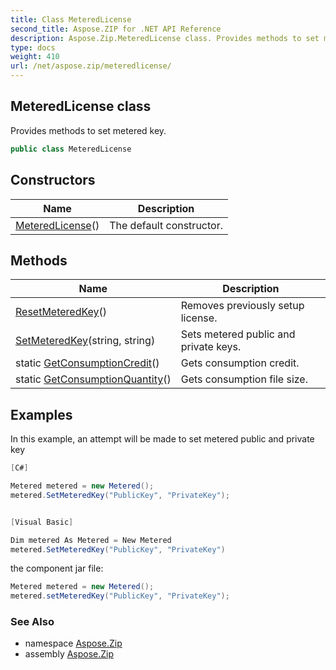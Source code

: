 ```yaml
---
title: Class MeteredLicense
second_title: Aspose.ZIP for .NET API Reference
description: Aspose.Zip.MeteredLicense class. Provides methods to set metered key
type: docs
weight: 410
url: /net/aspose.zip/meteredlicense/
---
```

## MeteredLicense class

Provides methods to set metered key.

```csharp
public class MeteredLicense
```

## Constructors

| Name | Description |
| --- | --- |
| [MeteredLicense](meteredlicense/)() | The default constructor. |

## Methods

| Name | Description |
| --- | --- |
| [ResetMeteredKey](../../aspose.zip/meteredlicense/resetmeteredkey/)() | Removes previously setup license. |
| [SetMeteredKey](../../aspose.zip/meteredlicense/setmeteredkey/)(string, string) | Sets metered public and private keys. |
| static [GetConsumptionCredit](../../aspose.zip/meteredlicense/getconsumptioncredit/)() | Gets consumption credit. |
| static [GetConsumptionQuantity](../../aspose.zip/meteredlicense/getconsumptionquantity/)() | Gets consumption file size. |

## Examples

In this example, an attempt will be made to set metered public and private key

```csharp
[C#]

Metered metered = new Metered();
metered.SetMeteredKey("PublicKey", "PrivateKey");


[Visual Basic]

Dim metered As Metered = New Metered
metered.SetMeteredKey("PublicKey", "PrivateKey")
```

the component jar file:

```csharp
Metered metered = new Metered();
metered.setMeteredKey("PublicKey", "PrivateKey");
```

### See Also

* namespace [Aspose.Zip](../../aspose.zip/)
* assembly [Aspose.Zip](../../)



